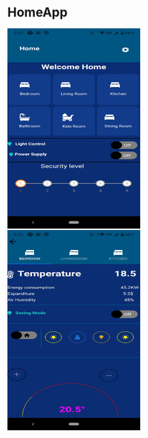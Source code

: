 # HomeApp
<img src="Images/Home.jpeg" width="300" height="450">
<img src="Images/BedRoom.jpeg" width="300" height="450">
